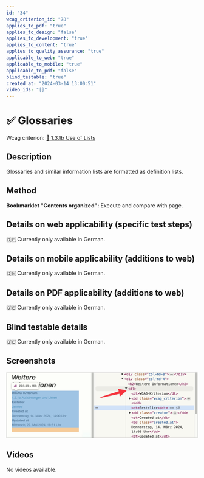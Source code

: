 ```yaml
---
id: "34"
wcag_criterion_id: "78"
applies_to_pdf: "true"
applies_to_design: "false"
applies_to_development: "true"
applies_to_content: "true"
applies_to_quality_assurance: "true"
applicable_to_web: "true"
applicable_to_mobile: "true"
applicable_to_pdf: "false"
blind_testable: "true"
created_at: "2024-03-14 13:00:51"
video_ids: "[]"
---
```


# ✅ Glossaries

Wcag criterion: [📜 1.3.1b Use of Lists](..)

## Description

Glossaries and similar information lists are formatted as definition lists.

## Method

**Bookmarklet "Contents organized":** Execute and compare with page.

## Details on web applicability (specific test steps)

🇩🇪 Currently only available in German.

## Details on mobile applicability (additions to web)

🇩🇪 Currently only available in German.

## Details on PDF applicability (additions to web)

🇩🇪 Currently only available in German.

## Blind testable details

🇩🇪 Currently only available in German.

## Screenshots

![Definitions-Liste in A4AA](images/definitions-liste-in-a4aa.png)

## Videos

No videos available.
